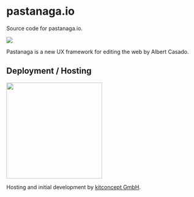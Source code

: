 # pastanaga.io

Source code for pastanaga.io.

<a href="https://pastanaga.io" width="250px"><img src="http://www.plone.de/nachrichten/pastanaga-sprint/@@images/0196ab3d-4ff2-4727-b8a4-99952b722292.jpeg" /></a>

Pastanaga is a new UX framework for editing the web by Albert Casado.

## Deployment / Hosting

<a href="https://kitconcept.com"><img src="https://kitconcept.com/logo.svg" width="250px" /></a>

Hosting and initial development by [kitconcept GmbH](https://kitconcept.com).